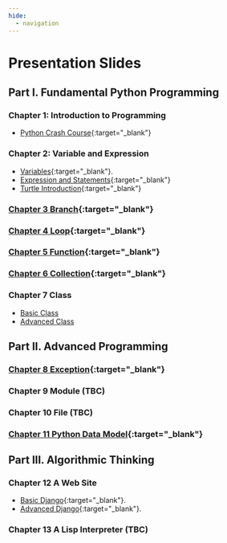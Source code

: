 ```yaml
---
hide:
  - navigation
---
```


# Presentation Slides

## Part I. Fundamental Python Programming

### Chapter 1: Introduction to Programming

- [Python Crash Course](ch01_introduction/slides/crash_course.slides.html){:target="\_blank"}

### Chapter 2: Variable and Expression

- [Variables](ch02_variable/slides/variables.slides.html){:target="\_blank"}.
- [Expression and Statements](ch02_variable/slides/expression_statement.slides.html){:target="\_blank"}
- [Turtle Introduction](ch02_variable/slides/turtle_introduction.slides.html){:target="\_blank"}

### [Chapter 3 Branch](ch03_branch/slides/branch.slides.html){:target="\_blank"}

### [Chapter 4 Loop](ch04_loop/slides/loop.slides.html){:target="\_blank"}

### [Chapter 5 Function](ch05_function/slides/function.slides.html){:target="\_blank"}

### [Chapter 6 Collection](ch06_collection/slides/collection.slides.html){:target="\_blank"}

### Chapter 7 Class

- [Basic Class](ch07_class/slides/basic_class.slides.html)
- [Advanced Class](ch07_class/slides/advanced_class.slides.html)

## Part II. Advanced Programming

### [Chapter 8 Exception](ch08_exception/slides/exception.slides.html){:target="\_blank"}

### Chapter 9 Module (TBC)

### Chapter 10 File (TBC)

### [Chapter 11 Python Data Model](ch11_data_model/slides/data_model.slides.html){:target="\_blank"}

## Part III. Algorithmic Thinking

### Chapter 12 A Web Site

- [Basic Django](ch12_django/slides/basic_django.slides.html){:target="\_blank"}.
- [Advanced Django](ch12_django/slides/advanced_django.slides.html){:target="\_blank"}.

### Chapter 13 A Lisp Interpreter (TBC)
